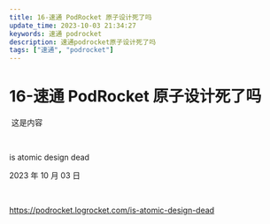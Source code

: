```yaml
---
title: 16-速通 PodRocket 原子设计死了吗
update_time: 2023-10-03 21:34:27
keywords: 速通 podrocket
description: 速通podrocket原子设计死了吗‍‍
tags: ["速通", "podrocket"]
---
```


# 16-速通 PodRocket 原子设计死了吗

‍
这是内容

‍

is atomic design dead

2023 年 10 月 03 日

‍

<https://podrocket.logrocket.com/is-atomic-design-dead>

‍
